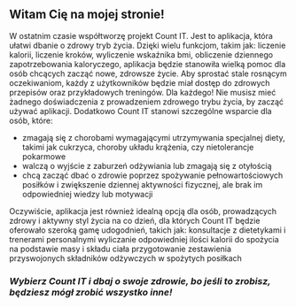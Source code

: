 ## Witam Cię na mojej stronie!
W ostatnim czasie współtworzę projekt Count IT.
Jest to aplikacja, która ułatwi dbanie o zdrowy tryb życia. Dzięki wielu funkcjom, takim jak: liczenie kalorii, liczenie kroków, wyliczenie wskaźnika bmi, obliczenie dziennego zapotrzebowania kaloryczego, aplikacja będzie stanowiła wielką pomoc dla osób chcących zacząć nowe, zdrowsze życie. Aby sprostać stale rosnącym oczekiwaniom, każdy z użytkowników będzie miał dostęp do zdrowych przepisów oraz przykładowych treningów.
Dla każdego! Nie musisz mieć żadnego doświadczenia z prowadzeniem zdrowego trybu życia, by zacząć używać aplikacji. Dodatkowo Count IT stanowi szczególne wsparcie dla osób, które:
+ zmagają się z chorobami wymagającymi utrzymywania specjalnej diety, takimi jak cukrzyca, choroby układu krążenia, czy nietolerancje pokarmowe
+ walczą o wyjście z zaburzeń odżywiania lub zmagają się z otyłością
+ chcą zacząć dbać o zdrowie poprzez spożywanie pełnowartościowych posiłków i zwiększenie dziennej aktywności fizycznej, ale brak im odpowiedniej wiedzy lub motywacji  


Oczywiście, aplikacja jest również idealną opcją dla osób, prowadzących zdrowy i aktywny styl życia na co dzień, dla których Count IT będzie oferowało szeroką gamę udogodnień, takich jak:
konsultacje z dietetykami i trenerami personalnymi
wyliczanie odpowiedniej ilości kalorii do spożycia na podstawie masy i składu ciała
przygotowanie zestawienia przyswojonych składników odżywczych w spożytych posiłkach

### _Wybierz Count IT i dbaj o swoje zdrowie, bo jeśli to zrobisz, będziesz mógł zrobić wszystko inne!_
